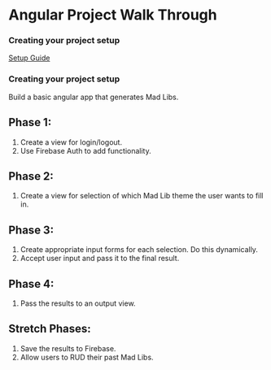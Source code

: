 # Angular Project Walk Through

### Creating your project setup

[Setup Guide](https://docs.google.com/document/d/17h_xTgq4xaHlD9iayVECjK9VQqMZS-xpTSf3BoLALAA/edit)

### Creating your project setup
Build a basic angular app that generates Mad Libs.

## Phase 1:
1. Create a view for login/logout.
1. Use Firebase Auth to add functionality.

## Phase 2:
1. Create a view for selection of which Mad Lib theme the user wants to fill in.

## Phase 3:
1. Create appropriate input forms for each selection. Do this dynamically.
1. Accept user input and pass it to the final result.

## Phase 4:
1. Pass the results to an output view.

## Stretch Phases:
1. Save the results to Firebase.
1. Allow users to RUD their past Mad Libs.
